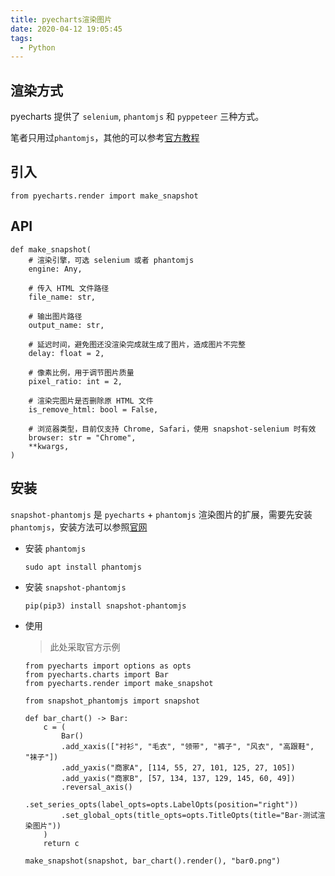 ```yaml
---
title: pyecharts渲染图片
date: 2020-04-12 19:05:45
tags:
  - Python
---
```


## 渲染方式

pyecharts 提供了 `selenium`, `phantomjs` 和 `pyppeteer` 三种方式。

笔者只用过`phantomjs`，其他的可以参考[官方教程](https://pyecharts.org/#/zh-cn/render_images)

## 引入

```
from pyecharts.render import make_snapshot
```

## API

```
def make_snapshot(
    # 渲染引擎，可选 selenium 或者 phantomjs
    engine: Any,

    # 传入 HTML 文件路径
    file_name: str,

    # 输出图片路径
    output_name: str,

    # 延迟时间，避免图还没渲染完成就生成了图片，造成图片不完整
    delay: float = 2,

    # 像素比例，用于调节图片质量
    pixel_ratio: int = 2,

    # 渲染完图片是否删除原 HTML 文件
    is_remove_html: bool = False,

    # 浏览器类型，目前仅支持 Chrome, Safari，使用 snapshot-selenium 时有效
    browser: str = "Chrome",
    **kwargs,
)
```

## 安装

`snapshot-phantomjs` 是 `pyecharts` + `phantomjs` 渲染图片的扩展，需要先安装 `phantomjs`，安装方法可以参照[官网](phantomjs.org/download.html)

- 安装 `phantomjs`

  `sudo apt install phantomjs`

- 安装 `snapshot-phantomjs`

  `pip(pip3) install snapshot-phantomjs`

* 使用

  > 此处采取官方示例

  ```
  from pyecharts import options as opts
  from pyecharts.charts import Bar
  from pyecharts.render import make_snapshot

  from snapshot_phantomjs import snapshot

  def bar_chart() -> Bar:
      c = (
          Bar()
          .add_xaxis(["衬衫", "毛衣", "领带", "裤子", "风衣", "高跟鞋", "袜子"])
          .add_yaxis("商家A", [114, 55, 27, 101, 125, 27, 105])
          .add_yaxis("商家B", [57, 134, 137, 129, 145, 60, 49])
          .reversal_axis()
          .set_series_opts(label_opts=opts.LabelOpts(position="right"))
          .set_global_opts(title_opts=opts.TitleOpts(title="Bar-测试渲染图片"))
      )
      return c

  make_snapshot(snapshot, bar_chart().render(), "bar0.png")
  ```
